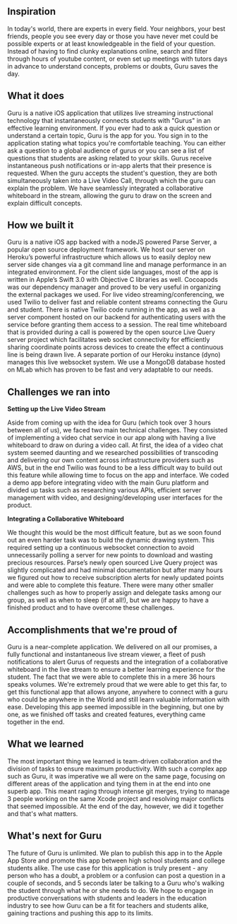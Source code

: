 ## Inspiration
In today's world, there are experts in every field. Your neighbors, your best friends, people you see every day or those you have never met could be possible experts or at least knowledgeable in the field of your question. Instead of having to find clunky explanations online, search and filter through hours of youtube content, or even set up meetings with tutors days in advance to understand concepts, problems or doubts, Guru saves the day. 
## What it does
Guru is a native iOS application that utilizes live streaming instructional technology that instantaneously connects students with "Gurus" in an effective learning environment. If you ever had to ask a quick question or understand a certain topic, Guru is the app for you. You sign in to the application stating what topics you're comfortable teaching. You can either ask a question to a global audience of gurus or you can see a list of questions that students are asking related to your skills. Gurus receive instantaneous push notifications or in-app alerts that their presence is requested. When the guru accepts the student's question, they are both simultaneously taken into a Live Video Call, through which the guru can explain the problem. We have seamlessly integrated a collaborative whiteboard in the stream, allowing the guru to draw on the screen and explain difficult concepts. 
## How we built it
Guru is a native iOS app backed with a nodeJS powered Parse Server, a popular open source deployment framework. We host our server on Heroku’s powerful infrastructure which allows us to easily deploy new server side changes via a git command line and manage performance in an integrated environment. For the client side languages, most of the app is written in Apple’s Swift 3.0 with Objective C libraries as well. Cocoapods was our dependency manager and proved to be very useful in organizing the external packages we used. For live video streaming/conferencing, we used Twilio to deliver fast and reliable content streams connecting the Guru and student. There is native Twilio code running in the app, as well as a server component hosted on our backend for authenticating users with the service before granting them access to a session. The real time whiteboard that is provided during a call is powered by the open source Live Query server project which facilitates web socket connectivity for efficiently sharing coordinate points across devices to create the effect a continuous line is being drawn live. A separate portion of our Heroku instance (dyno) manages this live websocket system. We use a MongoDB database hosted on MLab which has proven to be fast and very adaptable to our needs.
## Challenges we ran into
**Setting up the Live Video Stream**

Aside from coming up with the idea for Guru (which took over 3 hours between all of us), we faced two main technical challenges. They consisted of implementing a video chat service in our app along with having a live whiteboard to draw on during a video call. At first, the idea of a video chat system seemed daunting and we researched possibilities of transcoding and delivering our own content across infrastructure providers such as AWS, but in the end Twilio was found to be a less difficult way to build out this feature while allowing time to focus on the app and interface. We coded a demo app before integrating video with the main Guru platform and divided up tasks such as researching various APIs, efficient server management with video, and designing/developing user interfaces for the product. 

**Integrating a Collaborative Whiteboard**

We thought this would be the most difficult feature, but as we soon found out an even harder task was to build the dynamic drawing system. This required setting up a continuous websocket connection to avoid unnecessarily polling a server for new points to download and wasting precious resources. Parse’s newly open sourced Live Query project was slightly complicated and had minimal documentation but after many hours we figured out how to receive subscription alerts for newly updated points and were able to complete this feature. There were many other smaller challenges such as how to properly assign and delegate tasks among our group, as well as when to sleep (if at all!), but we are happy to have a finished product and to have overcome these challenges.
## Accomplishments that we're proud of
Guru is a near-complete application. We delivered on all our promises, a fully functional and instantaneous live stream viewer, a fleet of push notifications to alert Gurus of requests and the integration of a collaborative whiteboard in the live stream to ensure a better learning experience for the student. The fact that we were able to complete this in a mere 36 hours speaks volumes. We're extremely proud that we were able to get this far, to get this functional app that allows anyone, anywhere to connect with a guru who could be anywhere in the World and still learn valuable information with ease. Developing this app seemed impossible in the beginning, but one by one, as we finished off tasks and created features, everything came together in the end. 
## What we learned
The most important thing we learned is team-driven collaboration and the division of tasks to ensure maximum productivity. With such a complex app such as Guru, it was imperative we all were on the same page, focusing on different areas of the application and tying them in at the end into one superb app. This meant raging through intense git merges, trying to manage 3 people working on the same Xcode project and resolving major conflicts that seemed impossible. At the end of the day, however, we did it together and that's what matters.  
## What's next for Guru
The future of Guru is unlimited. We plan to publish this app in to the Apple App Store and promote this app between high school students and college students alike. The use case for this application is truly present - any person who has a doubt, a problem or a confusion can post a question in a couple of seconds, and 5 seconds later be talking to a Guru who's walking the student through what he or she needs to do. We hope to engage in productive conversations with students and leaders in the education industry to see how Guru can be a fit for teachers and students alike, gaining tractions and pushing this app to its limits. 
